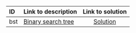 | ID | Link to description | Link to solution |
|:---|:---|:---:|
| bst | [Binary search tree](https://open.kattis.com/problems/bst) | [Solution](https://github.com/versenyi98/leetcode-solutions/tree/main/solutions/Binary%20search%20tree)|
